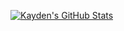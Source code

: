 [![Kayden's GitHub Stats](https://github-readme-stats.vercel.app/api?username=leekayden)](https://cloudservetechcentral.com/)

